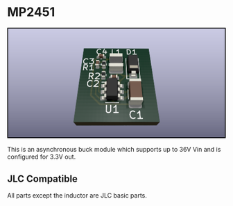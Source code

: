 # MP2451

![Preview render of the board](./preview.png)

This is an asynchronous buck module which supports up to 36V Vin and is configured for 3.3V out.

## JLC Compatible

All parts except the inductor are JLC basic parts.
